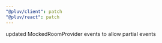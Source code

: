 ```yaml
---
"@pluv/client": patch
"@pluv/react": patch
---
```


updated MockedRoomProvider events to allow partial events
